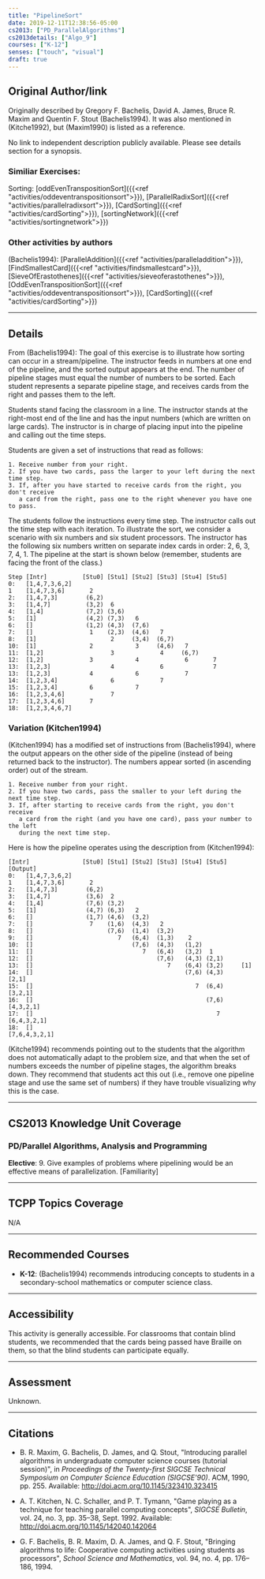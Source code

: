 ```yaml
---
title: "PipelineSort"
date: 2019-12-11T12:38:56-05:00
cs2013: ["PD_ParallelAlgorithms"]
cs2013details: ["Algo_9"]
courses: ["K-12"]
senses: ["touch", "visual"]
draft: true
---
```


## Original Author/link

Originally described by Gregory F. Bachelis, David A. James, Bruce R. Maxim and Quentin F. Stout (Bachelis1994). It was also mentioned in (Kitche1992),
but (Maxim1990) is listed as a reference.

No link to independent description publicly available. Please see details section for a synopsis.

### Similiar Exercises: 

Sorting: [oddEvenTranspositionSort]({{<ref "activities/oddeventranspositionsort">}}), [ParallelRadixSort]({{<ref "activities/parallelradixsort">}}), [CardSorting]({{<ref "activities/cardSorting">}}), [sortingNetwork]({{<ref "activities/sortingnetwork">}})

### Other activities by authors
(Bachelis1994): [ParallelAddition]({{<ref "activities/paralleladdition">}}), [FindSmallestCard]({{<ref "activities/findsmallestcard">}}), [SieveOfErastothenes]({{<ref "activities/sieveoferastothenes">}}), [OddEvenTranspositionSort]({{<ref "activities/oddeventranspositionsort">}}), [CardSorting]({{<ref "activities/cardSorting">}})


---

## Details

From (Bachelis1994): The goal of this exercise is to illustrate how sorting can occur in a stream/pipeline. The instructor feeds in numbers at one end of the pipeline, and the sorted output appears at the end.
The number of pipeline stages must equal the number of numbers to be sorted. Each student represents a separate pipeline stage, and receives cards from the right and passes them to the left. 

Students stand facing the classroom in a line. The instructor stands at the right-most end of the line and has the input numbers (which are written on large cards). The instructor is in charge of placing input into the pipeline and calling out the time steps. 

Students are given a set of instructions that read as follows:

```text
1. Receive number from your right. 
2. If you have two cards, pass the larger to your left during the next time step.
3. If, after you have started to receive cards from the right, you don't receive 
   a card from the right, pass one to the right whenever you have one to pass. 
``` 

The students follow the instructions every time step. The instructor calls out the time step with each iteration. To illustrate the sort, we consider a scenario with six numbers and six student processors. The instructor has the following six numbers written on separate index cards in order: 2, 6, 3, 7, 4, 1. The pipeline at the start is shown below (remember, students are facing the front of the class.)

```text
Step [Intr]          [Stu0] [Stu1] [Stu2] [Stu3] [Stu4] [Stu5]
0:   [1,4,7,3,6,2]          
1    [1,4,7,3,6]       2 
2:   [1,4,7,3]        (6,2)
3:   [1,4,7]          (3,2)  6
4:   [1,4]            (7,2) (3,6)
5:   [1]              (4,2) (7,3)   6
6:   []               (1,2) (4,3)  (7,6)
7:   []                1    (2,3)  (4,6)   7
8:   [1]                     2     (3,4)  (6,7)
10:  [1]               2            3     (4,6)   7
11:  [1,2]                   3             4     (6,7)
12:  [1,2]             3            4             6       7  
13:  [1,2,3]                 4             6              7  
13:  [1,2,3]           4            6             7         
14:  [1,2,3,4]               6             7       
15:  [1,2,3,4]         6            7
16:  [1,2,3,4,6]             7
17:  [1,2,3,4,6]       7
18:  [1,2,3,4,6,7]
```

### Variation (Kitchen1994)
(Kitchen1994) has a modified set of instructions from (Bachelis1994), where the output appears on the other side of the pipeline (instead of being returned back to the instructor). The numbers appear sorted 
(in ascending order) out of the stream. 

```text
1. Receive number from your right. 
2. If you have two cards, pass the smaller to your left during the next time step.
3. If, after starting to receive cards from the right, you don't receive 
   a card from the right (and you have one card), pass your number to the left 
   during the next time step. 
``` 

Here is how the pipeline operates using the description from (Kitchen1994):

```textStep 
[Intr]               [Stu0] [Stu1] [Stu2] [Stu3] [Stu4] [Stu5]   [Output]
0:   [1,4,7,3,6,2]          
1    [1,4,7,3,6]       2 
2:   [1,4,7,3]        (6,2)
3:   [1,4,7]          (3,6)  2
4:   [1,4]            (7,6) (3,2)
5:   [1]              (4,7) (6,3)   2
6:   []               (1,7) (4,6)  (3,2)
7:   []                7    (1,6)  (4,3)   2
8:   []                     (7,6)  (1,4)  (3,2)
9:   []                        7   (6,4)  (1,3)    2
10:  []                            (7,6)  (4,3)   (1,2)
11:  []                               7   (6,4)   (3,2)  1  
12:  []                                   (7,6)   (4,3) (2,1)   
13:  []                                      7    (6,4) (3,2)     [1]
14:  []                                           (7,6) (4,3)     [2,1]                 
15:  []                                              7  (6,4)     [3,2,1] 
16:  []                                                 (7,6)     [4,3,2,1] 
17:  []                                                    7      [6,4,3,2,1]
18:  []                                                           [7,6,4,3,2,1]  
```


(Kitche1994) recommends pointing out to the students that the algorithm does not automatically adapt to the problem size, and that when the set of numbers exceeds the number of pipeline stages, the 
algorithm breaks down. They recommend that students act this out (i.e., remove one pipeline stage and use the same set of numbers) if they have trouble visualizing why this is the case.


---

## CS2013 Knowledge Unit Coverage

### PD/Parallel Algorithms, Analysis and Programming

**Elective**:
9\. Give examples of problems where pipelining would be an effective means of parallelization. [Familiarity]

---

## TCPP Topics Coverage

N/A

---

## Recommended Courses

* **K-12**: (Bachelis1994) recommends introducing concepts to students in a secondary-school mathematics or computer science class.

---

## Accessibility

This activity is generally accessible. For classrooms that contain blind students, we recommended that the cards being passed have Braille on them, so that the blind students 
can participate equally. 

---


## Assessment 

Unknown.

---

## Citations


* B. R. Maxim, G. Bachelis, D. James, and Q. Stout, "Introducing parallel algorithms in undergraduate computer science courses (tutorial session)", in _Proceedings of the Twenty-first SIGCSE Technical Symposium 
  on Computer Science Education (SIGCSE'90)_. ACM, 1990, pp. 255. Available: http://doi.acm.org/10.1145/323410.323415

* A. T. Kitchen, N. C. Schaller, and P. T. Tymann, "Game playing as a technique for teaching parallel computing concepts", _SIGCSE Bulletin_, vol. 24, no. 3, pp. 35–38, Sept. 1992.
  Available: http://doi.acm.org/10.1145/142040.142064

* G. F. Bachelis, B. R. Maxim, D. A. James, and Q. F. Stout, "Bringing algorithms to life: Cooperative computing activities using students as processors", _School Science and Mathematics_,
  vol. 94, no. 4, pp. 176–186, 1994.
